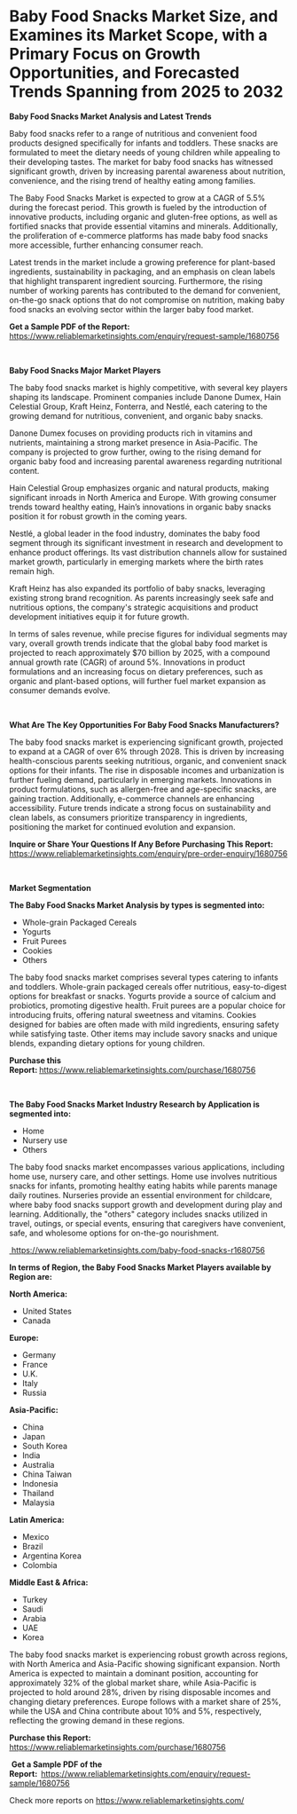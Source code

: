 <p><h1>Baby Food Snacks Market Size, and Examines its Market Scope, with a Primary Focus on Growth Opportunities, and Forecasted Trends Spanning from 2025 to 2032</h1></p><p><strong>Baby Food Snacks Market Analysis and Latest Trends</strong></p>
<p><p>Baby food snacks refer to a range of nutritious and convenient food products designed specifically for infants and toddlers. These snacks are formulated to meet the dietary needs of young children while appealing to their developing tastes. The market for baby food snacks has witnessed significant growth, driven by increasing parental awareness about nutrition, convenience, and the rising trend of healthy eating among families.</p><p>The Baby Food Snacks Market is expected to grow at a CAGR of 5.5% during the forecast period. This growth is fueled by the introduction of innovative products, including organic and gluten-free options, as well as fortified snacks that provide essential vitamins and minerals. Additionally, the proliferation of e-commerce platforms has made baby food snacks more accessible, further enhancing consumer reach.</p><p>Latest trends in the market include a growing preference for plant-based ingredients, sustainability in packaging, and an emphasis on clean labels that highlight transparent ingredient sourcing. Furthermore, the rising number of working parents has contributed to the demand for convenient, on-the-go snack options that do not compromise on nutrition, making baby food snacks an evolving sector within the larger baby food market.</p></p>
<p><strong>Get a Sample PDF of the Report:&nbsp;</strong> <a href="https://www.reliablemarketinsights.com/enquiry/request-sample/1680756?utm_campaign=3577&utm_medium=2&utm_source=Github&utm_content=ia&utm_term=24032025&utm_id=baby-food-snacks">https://www.reliablemarketinsights.com/enquiry/request-sample/1680756</a></p>
<p>&nbsp;</p>
<p><strong>Baby Food Snacks Major Market Players</strong></p>
<p><p>The baby food snacks market is highly competitive, with several key players shaping its landscape. Prominent companies include Danone Dumex, Hain Celestial Group, Kraft Heinz, Fonterra, and Nestlé, each catering to the growing demand for nutritious, convenient, and organic baby snacks.</p><p>Danone Dumex focuses on providing products rich in vitamins and nutrients, maintaining a strong market presence in Asia-Pacific. The company is projected to grow further, owing to the rising demand for organic baby food and increasing parental awareness regarding nutritional content.</p><p>Hain Celestial Group emphasizes organic and natural products, making significant inroads in North America and Europe. With growing consumer trends toward healthy eating, Hain’s innovations in organic baby snacks position it for robust growth in the coming years.</p><p>Nestlé, a global leader in the food industry, dominates the baby food segment through its significant investment in research and development to enhance product offerings. Its vast distribution channels allow for sustained market growth, particularly in emerging markets where the birth rates remain high.</p><p>Kraft Heinz has also expanded its portfolio of baby snacks, leveraging existing strong brand recognition. As parents increasingly seek safe and nutritious options, the company's strategic acquisitions and product development initiatives equip it for future growth.</p><p>In terms of sales revenue, while precise figures for individual segments may vary, overall growth trends indicate that the global baby food market is projected to reach approximately $70 billion by 2025, with a compound annual growth rate (CAGR) of around 5%. Innovations in product formulations and an increasing focus on dietary preferences, such as organic and plant-based options, will further fuel market expansion as consumer demands evolve.</p></p>
<p>&nbsp;</p>
<p><strong>What Are The Key Opportunities For Baby Food Snacks Manufacturers?</strong></p>
<p><p>The baby food snacks market is experiencing significant growth, projected to expand at a CAGR of over 6% through 2028. This is driven by increasing health-conscious parents seeking nutritious, organic, and convenient snack options for their infants. The rise in disposable incomes and urbanization is further fueling demand, particularly in emerging markets. Innovations in product formulations, such as allergen-free and age-specific snacks, are gaining traction. Additionally, e-commerce channels are enhancing accessibility. Future trends indicate a strong focus on sustainability and clean labels, as consumers prioritize transparency in ingredients, positioning the market for continued evolution and expansion.</p></p>
<p><strong>Inquire or Share Your Questions If Any Before Purchasing This Report:</strong> <a href="https://www.reliablemarketinsights.com/enquiry/pre-order-enquiry/1680756?utm_campaign=3577&utm_medium=2&utm_source=Github&utm_content=ia&utm_term=24032025&utm_id=baby-food-snacks">https://www.reliablemarketinsights.com/enquiry/pre-order-enquiry/1680756</a></p>
<p>&nbsp;</p>
<p><strong>Market Segmentation</strong></p>
<p><strong>The Baby Food Snacks Market Analysis by types is segmented into:</strong></p>
<p><ul><li>Whole-grain Packaged Cereals</li><li>Yogurts</li><li>Fruit Purees</li><li>Cookies</li><li>Others</li></ul></p>
<p><p>The baby food snacks market comprises several types catering to infants and toddlers. Whole-grain packaged cereals offer nutritious, easy-to-digest options for breakfast or snacks. Yogurts provide a source of calcium and probiotics, promoting digestive health. Fruit purees are a popular choice for introducing fruits, offering natural sweetness and vitamins. Cookies designed for babies are often made with mild ingredients, ensuring safety while satisfying taste. Other items may include savory snacks and unique blends, expanding dietary options for young children.</p></p>
<p><strong>Purchase this Report:&nbsp;</strong><a href="https://www.reliablemarketinsights.com/purchase/1680756?utm_campaign=3577&utm_medium=2&utm_source=Github&utm_content=ia&utm_term=24032025&utm_id=baby-food-snacks">https://www.reliablemarketinsights.com/purchase/1680756</a></p>
<p>&nbsp;</p>
<p><strong>The Baby Food Snacks Market Industry Research by Application is segmented into:</strong></p>
<p><ul><li>Home</li><li>Nursery use</li><li>Others</li></ul></p>
<p><p>The baby food snacks market encompasses various applications, including home use, nursery care, and other settings. Home use involves nutritious snacks for infants, promoting healthy eating habits while parents manage daily routines. Nurseries provide an essential environment for childcare, where baby food snacks support growth and development during play and learning. Additionally, the "others" category includes snacks utilized in travel, outings, or special events, ensuring that caregivers have convenient, safe, and wholesome options for on-the-go nourishment.</p></p>
<p><a href="https://www.reliablemarketinsights.com/baby-food-snacks-r1680756?utm_campaign=3577&utm_medium=2&utm_source=Github&utm_content=ia&utm_term=24032025&utm_id=baby-food-snacks">&nbsp;https://www.reliablemarketinsights.com/baby-food-snacks-r1680756</a></p>
<p><strong>In terms of Region, the Baby Food Snacks Market Players available by Region are:</strong></p>
<p>
    <p> <strong> North America: </strong>
        <ul>
            <li>United States</li>
            <li>Canada</li>
        </ul>
        </p> 
    <p> <strong> Europe: </strong>
        <ul>
            <li>Germany</li>
            <li>France</li>
            <li>U.K.</li>
            <li>Italy</li>
            <li>Russia</li>
        </ul>
        </p> 
    <p> <strong> Asia-Pacific: </strong>
        <ul>
            <li>China</li>
            <li>Japan</li>
            <li>South Korea</li>
            <li>India</li>
            <li>Australia</li>
            <li>China Taiwan</li>
            <li>Indonesia</li>
            <li>Thailand</li>
            <li>Malaysia</li>
        </ul>
        </p> 
    <p> <strong> Latin America: </strong>
        <ul>
            <li>Mexico</li>
            <li>Brazil</li>
            <li>Argentina Korea</li>
            <li>Colombia</li>
        </ul>
        </p> 
    <p> <strong> Middle East & Africa: </strong>
        <ul>
            <li>Turkey</li>
            <li>Saudi</li>
            <li>Arabia</li>
            <li>UAE</li>
            <li>Korea</li>
        </ul>
    </p>
    </p>
<p><p>The baby food snacks market is experiencing robust growth across regions, with North America and Asia-Pacific showing significant expansion. North America is expected to maintain a dominant position, accounting for approximately 32% of the global market share, while Asia-Pacific is projected to hold around 28%, driven by rising disposable incomes and changing dietary preferences. Europe follows with a market share of 25%, while the USA and China contribute about 10% and 5%, respectively, reflecting the growing demand in these regions.</p></p>
<p><strong>Purchase this Report: </strong><a href="https://www.reliablemarketinsights.com/purchase/1680756?utm_campaign=3577&utm_medium=2&utm_source=Github&utm_content=ia&utm_term=24032025&utm_id=baby-food-snacks">https://www.reliablemarketinsights.com/purchase/1680756</a></p>
<p>&nbsp;<strong>Get a Sample PDF of the Report:&nbsp;&nbsp;</strong><a href="https://www.reliablemarketinsights.com/enquiry/request-sample/1680756?utm_campaign=3577&utm_medium=2&utm_source=Github&utm_content=ia&utm_term=24032025&utm_id=baby-food-snacks">https://www.reliablemarketinsights.com/enquiry/request-sample/1680756</a></p>
<p><strong></strong></p>
<p>Check more reports on <a href="https://www.reliablemarketinsights.com/?utm_campaign=3577&utm_medium=2&utm_source=Github&utm_content=ia&utm_term=24032025&utm_id=baby-food-snacks">https://www.reliablemarketinsights.com/</a></p>